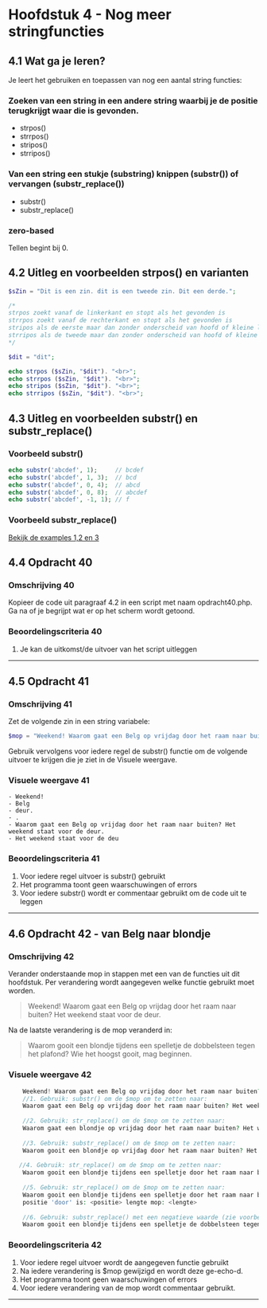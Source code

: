 # Hoofdstuk 4 - Nog meer stringfuncties

## 4.1 Wat ga je leren?
Je leert het gebruiken en toepassen van nog een aantal string functies:

### Zoeken van een string in een andere string waarbij je de positie terugkrijgt waar die is gevonden.
- strpos() 
- strrpos()
- stripos()
- strripos()

### Van een string een stukje (substring) knippen (substr()) of vervangen (substr_replace())
- substr()
- substr_replace()

### zero-based
Tellen begint bij 0.

## 4.2 Uitleg en voorbeelden strpos() en varianten

~~~php
$sZin = "Dit is een zin. dit is een tweede zin. Dit een derde.";

/*
strpos zoekt vanaf de linkerkant en stopt als het gevonden is
strrpos zoekt vanaf de rechterkant en stopt als het gevonden is
stripos als de eerste maar dan zonder onderscheid van hoofd of kleine letters
strripos als de tweede maar dan zonder onderscheid van hoofd of kleine letters
*/

$dit = "dit";

echo strpos ($sZin, "$dit"). "<br>";
echo strrpos ($sZin, "$dit"). "<br>";
echo stripos ($sZin, "$dit"). "<br>";
echo strripos ($sZin, "$dit"). "<br>";

~~~
## 4.3 Uitleg en voorbeelden substr() en substr_replace()

### Voorbeeld substr()
~~~php
echo substr('abcdef', 1);     // bcdef
echo substr('abcdef', 1, 3);  // bcd
echo substr('abcdef', 0, 4);  // abcd
echo substr('abcdef', 0, 8);  // abcdef
echo substr('abcdef', -1, 1); // f
~~~


### Voorbeeld substr_replace()

[Bekijk de examples 1,2 en 3](http://www.w3schools.com/php/func_string_substr_replace.asp)

## 4.4 Opdracht 40

### Omschrijving 40
Kopieer de code uit paragraaf 4.2 in een script met naam opdracht40.php.
Ga na of je begrijpt wat er op het scherm wordt getoond.

### Beoordelingscriteria 40
1. Je kan de uitkomst/de uitvoer van het script uitleggen 

---
## 4.5 Opdracht 41

### Omschrijving 41
Zet de volgende zin in een string variabele:
~~~php
$mop = "Weekend! Waarom gaat een Belg op vrijdag door het raam naar buiten? Het weekend staat voor de deur.";
~~~
Gebruik vervolgens voor iedere regel de substr() functie om de volgende uitvoer te krijgen die je ziet in de Visuele weergave.
### Visuele weergave 41

    - Weekend!
    - Belg
    - deur.
    - .
    - Waarom gaat een Belg op vrijdag door het raam naar buiten? Het weekend staat voor de deur.
    - Het weekend staat voor de deu

### Beoordelingscriteria 41
1. Voor iedere regel uitvoer is substr() gebruikt
2. Het programma toont geen waarschuwingen of errors
3. Voor iedere substr() wordt er commentaar gebruikt om de code uit te leggen

---
## 4.6 Opdracht 42 - van Belg naar blondje

### Omschrijving 42
Verander onderstaande mop in stappen met een van de functies uit dit hoofdstuk. Per verandering wordt aangegeven welke functie gebruikt moet worden.

> Weekend! Waarom gaat een Belg op vrijdag door het raam naar buiten? Het weekend staat voor de deur.

Na de laatste verandering is de mop veranderd in:

> Waarom gooit een blondje tijdens een spelletje de dobbelsteen tegen het plafond? Wie het hoogst gooit, mag beginnen.

### Visuele weergave 42

~~~php
    Weekend! Waarom gaat een Belg op vrijdag door het raam naar buiten? Het weekend staat voor de deur.
    //1. Gebruik: substr() om de $mop om te zetten naar:
    Waarom gaat een Belg op vrijdag door het raam naar buiten? Het weekend staat voor de deur.
    
    //2. Gebruik: str_replace() om de $mop om te zetten naar:
    Waarom gaat een blondje op vrijdag door het raam naar buiten? Het weekend staat voor de deur.
    
    //3. Gebruik: substr_replace() om de $mop om te zetten naar:
    Waarom gooit een blondje op vrijdag door het raam naar buiten? Het weekend staat voor de deur.
   
   //4. Gebruik: str_replace() om de $mop om te zetten naar:
    Waarom gooit een blondje tijdens een spelletje door het raam naar buiten? Het weekend staat voor de deur.
    
    //5. Gebruik: str_replace() om de $mop om te zetten naar:
    Waarom gooit een blondje tijdens een spelletje door het raam naar buiten? .
    positie 'door' is: <positie> lengte mop: <lengte>
    
    //6. Gebruik: substr_replace() met een negatieve waarde (zie voorbeeld 2 in de gelinkte pagina) om $mop om te zetten naar:
    Waarom gooit een blondje tijdens een spelletje de dobbelsteen tegen het plafond? Wie het hoogst gooit, mag beginnen.
~~~

### Beoordelingscriteria 42
1. Voor iedere regel uitvoer wordt de aangegeven functie gebruikt
2. Na iedere verandering is $mop gewijzigd en wordt deze ge-echo-d.
3. Het programma toont geen waarschuwingen of errors
4. Voor iedere verandering van de mop wordt commentaar gebruikt.
---